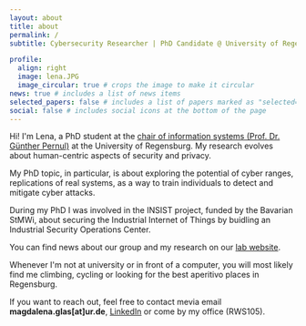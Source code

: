 ```yaml
---
layout: about
title: about
permalink: /
subtitle: Cybersecurity Researcher | PhD Candidate @ University of Regensburg

profile:
  align: right
  image: lena.JPG
  image_circular: true # crops the image to make it circular
news: true # includes a list of news items
selected_papers: false # includes a list of papers marked as "selected={true}"
social: false # includes social icons at the bottom of the page
---
```


Hi! I'm Lena, a PhD student at the [chair of information systems (Prof. Dr. Günther Pernul)](https://www.uni-regensburg.de/informatik-data-science/wi-pernul/startseite/index.html) at the University of Regensburg. My research evolves about human-centric aspects of security and privacy. 

My PhD topic, in particular, is about exploring the potential of cyber ranges, replications of real systems, as a way to train individuals to detect and mitigate cyber attacks. 

During my PhD I was involved in the INSIST project, funded by the Bavarian StMWi, about securing the Industrial Internet of Things by buidling an Industrial Security Operations Center.

You can find news about our group and my research on our [lab website](https://www.uni-regensburg.de/informatik-data-science/wi-pernul/new-s/index.html).

Whenever I'm not at university or in front of a computer, you will most likely find me climbing, cycling or looking for the best aperitivo places in Regensburg.

If you want to reach out, feel free to contact mevia email **magdalena.glas\[at\]ur.de**, [LinkedIn](https://www.linkedin.com/in/magdalena-glas-882497232/) or come by my office \(RWS105\).